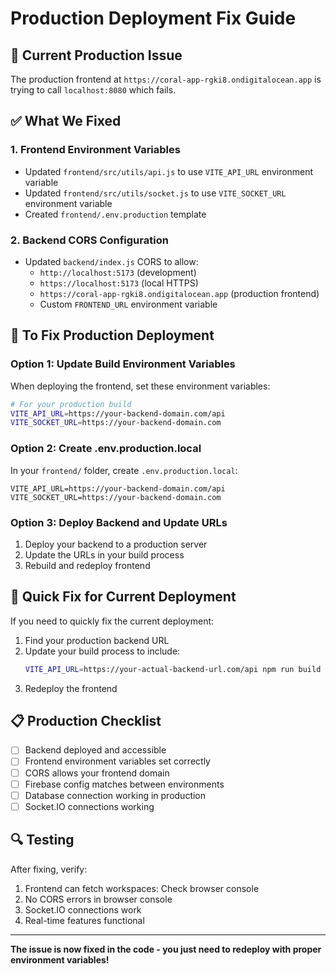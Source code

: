 # Production Deployment Fix Guide

## 🚨 Current Production Issue

The production frontend at `https://coral-app-rgki8.ondigitalocean.app` is trying to call `localhost:8080` which fails.

## ✅ What We Fixed

### 1. Frontend Environment Variables
- Updated `frontend/src/utils/api.js` to use `VITE_API_URL` environment variable
- Updated `frontend/src/utils/socket.js` to use `VITE_SOCKET_URL` environment variable
- Created `frontend/.env.production` template

### 2. Backend CORS Configuration
- Updated `backend/index.js` CORS to allow:
  - `http://localhost:5173` (development)
  - `https://localhost:5173` (local HTTPS)
  - `https://coral-app-rgki8.ondigitalocean.app` (production frontend)
  - Custom `FRONTEND_URL` environment variable

## 🔧 To Fix Production Deployment

### Option 1: Update Build Environment Variables

When deploying the frontend, set these environment variables:

```bash
# For your production build
VITE_API_URL=https://your-backend-domain.com/api
VITE_SOCKET_URL=https://your-backend-domain.com
```

### Option 2: Create .env.production.local

In your `frontend/` folder, create `.env.production.local`:

```env
VITE_API_URL=https://your-backend-domain.com/api
VITE_SOCKET_URL=https://your-backend-domain.com
```

### Option 3: Deploy Backend and Update URLs

1. Deploy your backend to a production server
2. Update the URLs in your build process
3. Rebuild and redeploy frontend

## 🚀 Quick Fix for Current Deployment

If you need to quickly fix the current deployment:

1. Find your production backend URL
2. Update your build process to include:
   ```bash
   VITE_API_URL=https://your-actual-backend-url.com/api npm run build
   ```
3. Redeploy the frontend

## 📋 Production Checklist

- [ ] Backend deployed and accessible
- [ ] Frontend environment variables set correctly
- [ ] CORS allows your frontend domain
- [ ] Firebase config matches between environments
- [ ] Database connection working in production
- [ ] Socket.IO connections working

## 🔍 Testing

After fixing, verify:
1. Frontend can fetch workspaces: Check browser console
2. No CORS errors in browser console
3. Socket.IO connections work
4. Real-time features functional

---

**The issue is now fixed in the code - you just need to redeploy with proper environment variables!**
